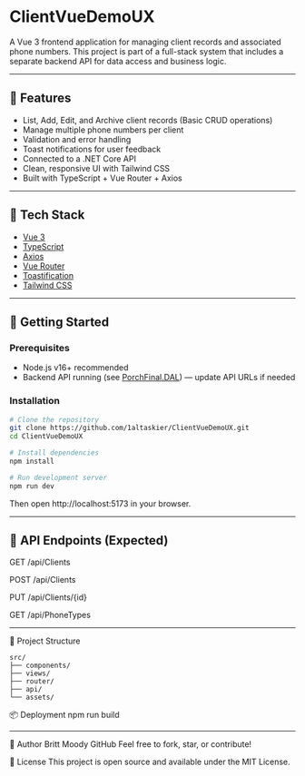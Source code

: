 # ClientVueDemoUX

A Vue 3 frontend application for managing client records and associated phone numbers. This project is part of a full-stack system that includes a separate backend API for data access and business logic.

---

## 🚀 Features

- List, Add, Edit, and Archive client records (Basic CRUD operations)
- Manage multiple phone numbers per client
- Validation and error handling
- Toast notifications for user feedback
- Connected to a .NET Core API
- Clean, responsive UI with Tailwind CSS
- Built with TypeScript + Vue Router + Axios

---

## 🧱 Tech Stack
- [Vue 3](https://vuejs.org/)
- [TypeScript](https://www.typescriptlang.org/)
- [Axios](https://axios-http.com/)
- [Vue Router](https://router.vuejs.org/)
- [Toastification](https://github.com/Maronato/vue-toastification)
- [Tailwind CSS](https://tailwindcss.com/)

---

## 🏁 Getting Started

### Prerequisites

- Node.js v16+ recommended
- Backend API running (see [PorchFinal.DAL](https://github.com/your-backend-repo)) — update API URLs if needed

### Installation

```bash
# Clone the repository
git clone https://github.com/1altaskier/ClientVueDemoUX.git
cd ClientVueDemoUX

# Install dependencies
npm install

# Run development server
npm run dev
```

Then open http://localhost:5173 in your browser.

---

## 🔌 API Endpoints (Expected)
GET /api/Clients

POST /api/Clients

PUT /api/Clients/{id}

GET /api/PhoneTypes

---

📁 Project Structure
```
src/
├── components/
├── views/
├── router/
├── api/
└── assets/
```

📦 Deployment
npm run build

---

🧠 Author
Britt Moody
GitHub
Feel free to fork, star, or contribute!

📄 License
This project is open source and available under the MIT License.
